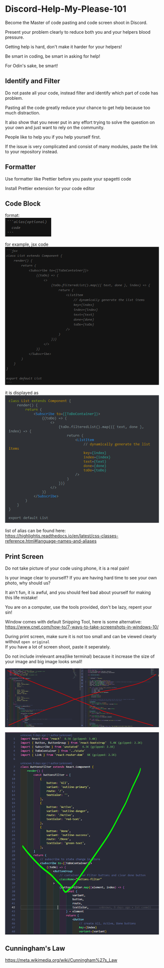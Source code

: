 # Discord-Help-My-Please-101

Become the Master of code pasting and code screen shoot in Discord.

Present your problem clearly to reduce both you and your helpers blood pressure.

Getting help is hard, don't make it harder for your helpers!

Be smart in coding, be smart in asking for help!

For Odin's sake, be smart!

## Identify and Filter

Do not paste all your code, instead filter and identify which part of code has problem.

Pasting all the code greatly reduce your chance to get help because too much distraction.

It also show that you never put in any effort trying to solve the question on your own and just want to rely on the community.

People like to help you if you help yourself first.

If the issue is very complicated and consist of many modules, paste the link to your repository instead.

## Formatter

Use formatter like Prettier before you paste your spagetti code

Install Prettier extension for your code editor

## Code Block

format:  
![](./img/format.png)

for example, jsx code  
![](./img/jsx.png)

it is displayed as  
![](./img/jsx2.png)

list of alias can be found here:   
https://highlightjs.readthedocs.io/en/latest/css-classes-reference.html#language-names-and-aliases

## Print Screen

Do not take picture of your code using phone, it is a real pain!

Is your image clear to yourself? If you are having hard time to see your own photo, why should us?

It ain't fun, it is awful, and you should feel bad about yourself for making this life mistake!

You are on a computer, use the tools provided, don't be lazy, repent your sin!

Window comes with default Snipping Tool, here is some alternative:  
https://www.cnet.com/how-to/7-ways-to-take-screenshots-in-windows-10/

During print screen, make sure it is not too small and can be viewed clearly without `open original`  
If you have a lot of screen shoot, paste it seperately.

Do not include irrelevant area(like terminal) because it increase the size of your image and big image looks small!

![](./img/screen1.png)

![](./img/screen2.png)

## Cunningham's Law

https://meta.wikimedia.org/wiki/Cunningham%27s_Law

